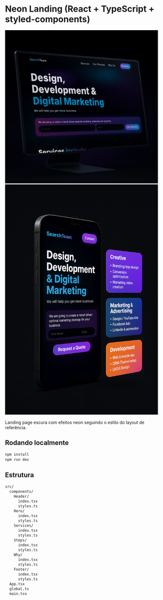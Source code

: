 
# Neon Landing (React + TypeScript + styled-components)

<p align="center">
   <img src="./src/assets/NeoImageDesktop.png" alt="demo">
   <img src="./src/assets/NeoImageMobile.png" alt="demo">
</p>

Landing page escura com efeitos neon seguindo o estilo do layout de referência.

## Rodando localmente
```bash
npm install
npm run dev
```

## Estrutura
```
src/
  components/
    Header/
      index.tsx
      styles.ts
    Hero/
      index.tsx
      styles.ts
    Services/
      index.tsx
      styles.ts
    Steps/
      index.tsx
      styles.ts
    Why/
      index.tsx
      styles.ts
    Footer/
      index.tsx
      styles.ts
  App.tsx
  global.ts
  main.tsx
```
